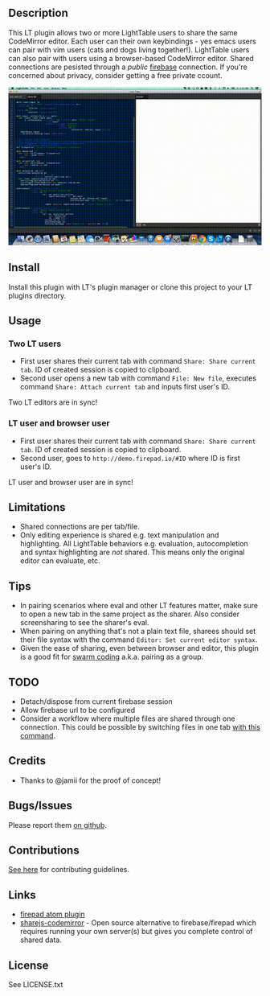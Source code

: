 ## Description

This LT plugin allows two or more LightTable users to share the same CodeMirror
editor. Each user can their own keybindings - yes emacs users can pair with vim
users (cats and dogs living together!). LightTable users can also pair with
users using a browser-based CodeMirror editor. Shared connections are pesisted
through a _public_ [firebase](https://www.firebase.com/) connection. If you're
concerned about privacy, consider getting a free private ccount.

![Usage Example](example.gif)

## Install

Install this plugin with LT's plugin manager or clone this project to your LT
plugins directory.

## Usage

### Two LT users

* First user shares their current tab with command `Share: Share current tab`. ID of created session is copied to clipboard.
* Second user opens a new tab with command `File: New file`, executes command `Share: Attach current tab` and inputs first user's ID.

Two LT editors are in sync!

### LT user and browser user

* First user shares their current tab with command `Share: Share current tab`. ID of created session is copied to clipboard.
* Second user, goes to `http://demo.firepad.io/#ID` where ID is first user's ID.

LT user and browser user are in sync!

## Limitations

* Shared connections are per tab/file.
* Only editing experience is shared e.g. text manipulation and highlighting. All LightTable behaviors
  e.g. evaluation, autocompletion and syntax highlighting are _not_ shared. This means only the original editor
  can evaluate, etc.

## Tips

* In pairing scenarios where eval and other LT features matter, make sure to open a new tab in the same project as the sharer. Also consider screensharing to see the sharer's eval.
* When pairing on anything that's not a plain text file, sharees should set their file syntax with the command `Editor: Set current editor syntax`.
* Given the ease of sharing, even between browser and editor, this plugin is a good fit for [swarm coding](http://technomancy.us/162) a.k.a. pairing as a group.

## TODO
* Detach/dispose from current firebase session
* Allow firebase url to be configured
* Consider a workflow where multiple files are shared through one connection.
  This could be possible by switching files in one tab [with this command](https://github.com/cldwalker/ltfiles/blob/bf5ce36188219622796b794f7dcf7be4d255dd36/src/lt/plugins/ltfiles/document.cljs#L32-L42).

## Credits

* Thanks to @jamii for the proof of concept!

## Bugs/Issues

Please report them [on github](http://github.com/cldwalker/Share/issues).

## Contributions

[See here](http://tagaholic.me/contributing.html) for contributing guidelines.

## Links

* [firepad atom plugin](https://github.com/firebase/atom-firepad/)
* [sharejs-codemirror](https://github.com/share/share-codemirror) - Open source alternative to firebase/firepad which requires running your own server(s) but gives you complete control of shared data.

## License
See LICENSE.txt
